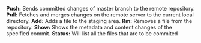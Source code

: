  __Push:__	Sends committed changes of master branch to the remote repository.
 __Pull:__	Fetches and merges changes on the remote server to the current local directory.
 __Add:__	Adds a file to the staging area.
 __Rm:__ 	Removes a file from the repository.
 __Show:__ 	Shows the metadata and content changes of the specified commit.
  __Status:__	Will list all the files that are to be commited